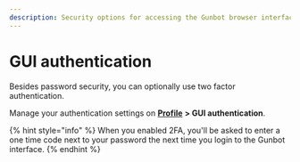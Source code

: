 ```yaml
---
description: Security options for accessing the Gunbot browser interface.
---
```


# GUI authentication

Besides password security, you can optionally use two factor authentication.

Manage your authentication settings on [**Profile**](http://localhost:5000/profile) **&gt; GUI authentication**.

{% hint style="info" %}
When you enabled 2FA, you'll be asked to enter a one time code next to your password the next time you login to the Gunbot interface.
{% endhint %}



